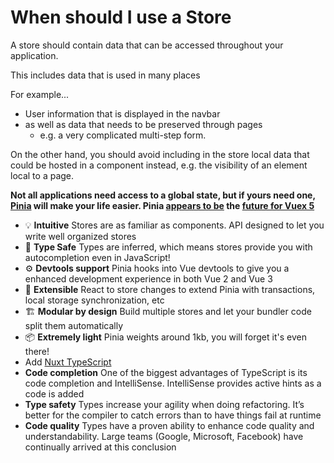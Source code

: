 # When should I use a Store

A store should contain data that can be accessed throughout your application.

This includes data that is used in many places

For example...

- User information that is displayed in the navbar
- as well as data that needs to be preserved through pages
  - e.g. a very complicated multi-step form.

On the other hand, you should avoid including in the store local data that could be hosted in a component instead, e.g. the visibility of an element local to a page.

**Not all applications need access to a global state, but if yours need one, [Pinia](https://pinia.esm.dev/) will make your life easier. Pinia [appears to be][vuex5_preview] the [future for Vuex 5][vuex5]**

- 💡 **Intuitive** Stores are as familiar as components. API designed to let you write well organized stores
- 🔑 **Type Safe** Types are inferred, which means stores provide you with autocompletion even in JavaScript!
- ⚙️ **Devtools support** Pinia hooks into Vue devtools to give you a enhanced development experience in both Vue 2 and Vue 3
- 🔌 **Extensible** React to store changes to extend Pinia with transactions, local storage synchronization, etc
- 🏗 **Modular by design** Build multiple stores and let your bundler code split them automatically
- 📦 **Extremely light** Pinia weights around 1kb, you will forget it's even there!
- Add [Nuxt TypeScript](https://typescript.nuxtjs.org/)
- **Code completion** One of the biggest advantages of TypeScript is its code completion and IntelliSense. IntelliSense provides active hints as a code is added
- **Type safety** Types increase your agility when doing refactoring. It’s better for the compiler to catch errors than to have things fail at runtime
- **Code quality** Types have a proven ability to enhance code quality and understandability. Large teams (Google, Microsoft, Facebook) have continually arrived at this conclusion

[axios]: https://axios-http.com/ 'Promise based HTTP client for the browser and node.js'
[composition-api]: https://v3.vuejs.org/guide/composition-api-introduction.html 'Why Composition API?'
[pinia]: https://pinia.esm.dev/ '🍍 Intuitive, type safe, light and flexible Store for Vue using the composition api with DevTools support'
[useaxios]: https://vueuse.org/integrations/useAxios/
[vue-promised]: https://github.com/posva/vue-promised#usage 'Composable Promises & Promises as components'
[vueuse]: https://vueuse.org/ 'Collection of essential Vue Composition Utilities for Vue 2 and 3'
[vuex5_preview]: https://www.youtube.com/watch?v=l1AkkVEa4ZM&t=322s
[vuex5]: https://github.com/kiaking/rfcs/blob/vuex-5/active-rfcs/0000-vuex-5.md#summary 'Introducing a brand new Vuex for Vue 3'
[why-nuxt]: https://www.youtube.com/watch?v=7ITypVi-qRY 'Why use Nuxt.js? | 7 Problems you can avoid by using Nuxt.js for your next Vue app'
[why-vite]: https://vitejs.dev/guide/why.html 'Next Generation Frontend Tooling'
